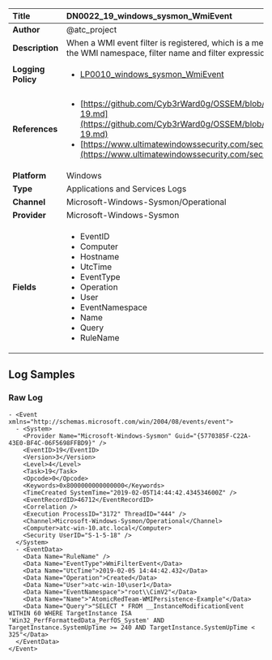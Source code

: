 | Title              | DN0022_19_windows_sysmon_WmiEvent       |
|:-------------------|:------------------|
| **Author**         | @atc_project        |
| **Description**    | When a WMI event filter is registered, which is a method used by malware to  execute, this event logs the WMI namespace, filter name and filter expression |
| **Logging Policy** | <ul><li>[LP0010_windows_sysmon_WmiEvent](../Logging_Policies/LP0010_windows_sysmon_WmiEvent.md)</li></ul> |
| **References**     | <ul><li>[https://github.com/Cyb3rWard0g/OSSEM/blob/master/data_dictionaries/windows/sysmon/event-19.md](https://github.com/Cyb3rWard0g/OSSEM/blob/master/data_dictionaries/windows/sysmon/event-19.md)</li><li>[https://www.ultimatewindowssecurity.com/securitylog/encyclopedia/event.aspx?eventid=90019](https://www.ultimatewindowssecurity.com/securitylog/encyclopedia/event.aspx?eventid=90019)</li></ul> |
| **Platform**       | Windows    |
| **Type**           | Applications and Services Logs        |
| **Channel**        | Microsoft-Windows-Sysmon/Operational     |
| **Provider**       | Microsoft-Windows-Sysmon    |
| **Fields**         | <ul><li>EventID</li><li>Computer</li><li>Hostname</li><li>UtcTime</li><li>EventType</li><li>Operation</li><li>User</li><li>EventNamespace</li><li>Name</li><li>Query</li><li>RuleName</li></ul> |


## Log Samples

### Raw Log

```
- <Event xmlns="http://schemas.microsoft.com/win/2004/08/events/event">
  - <System>
    <Provider Name="Microsoft-Windows-Sysmon" Guid="{5770385F-C22A-43E0-BF4C-06F5698FFBD9}" /> 
    <EventID>19</EventID> 
    <Version>3</Version> 
    <Level>4</Level> 
    <Task>19</Task> 
    <Opcode>0</Opcode> 
    <Keywords>0x8000000000000000</Keywords> 
    <TimeCreated SystemTime="2019-02-05T14:44:42.434534600Z" /> 
    <EventRecordID>46712</EventRecordID> 
    <Correlation /> 
    <Execution ProcessID="3172" ThreadID="444" /> 
    <Channel>Microsoft-Windows-Sysmon/Operational</Channel> 
    <Computer>atc-win-10.atc.local</Computer> 
    <Security UserID="S-1-5-18" /> 
  </System>
  - <EventData>
    <Data Name="RuleName" /> 
    <Data Name="EventType">WmiFilterEvent</Data> 
    <Data Name="UtcTime">2019-02-05 14:44:42.432</Data> 
    <Data Name="Operation">Created</Data> 
    <Data Name="User">atc-win-10\user1</Data> 
    <Data Name="EventNamespace">"root\\CimV2"</Data> 
    <Data Name="Name">"AtomicRedTeam-WMIPersistence-Example"</Data> 
    <Data Name="Query">"SELECT * FROM __InstanceModificationEvent WITHIN 60 WHERE TargetInstance ISA 'Win32_PerfFormattedData_PerfOS_System' AND TargetInstance.SystemUpTime >= 240 AND TargetInstance.SystemUpTime < 325"</Data> 
  </EventData>
</Event>

```




